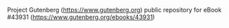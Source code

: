 Project Gutenberg (https://www.gutenberg.org) public repository for eBook #43931 (https://www.gutenberg.org/ebooks/43931)
